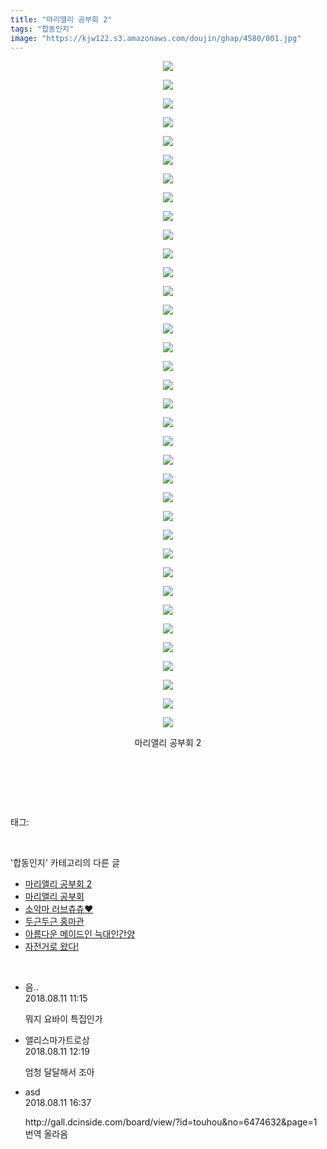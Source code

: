```yaml
---
title: "마리앨리 공부회 2"
tags: "합동인지"
image: "https://kjw122.s3.amazonaws.com/doujin/ghap/4580/001.jpg"
---
```

<div class="article">
<p style="text-align: center; clear: none; float: none;"><img src="{{ site.imgserver5 }}/ghap/4580/001.jpg"/></p>
<p style="text-align: center; clear: none; float: none;"><img src="{{ site.imgserver5 }}/ghap/4580/002.jpg"/></p>
<p style="text-align: center; clear: none; float: none;"><img src="{{ site.imgserver5 }}/ghap/4580/003.jpg"/></p>
<p style="text-align: center; clear: none; float: none;"><img src="{{ site.imgserver5 }}/ghap/4580/004.jpg"/></p>
<p style="text-align: center; clear: none; float: none;"><img src="{{ site.imgserver5 }}/ghap/4580/005.jpg"/></p>
<p style="text-align: center; clear: none; float: none;"><img src="{{ site.imgserver5 }}/ghap/4580/006.jpg"/></p>
<p style="text-align: center; clear: none; float: none;"><img src="{{ site.imgserver5 }}/ghap/4580/007.jpg"/></p>
<p style="text-align: center; clear: none; float: none;"><img src="{{ site.imgserver5 }}/ghap/4580/008.jpg"/></p>
<p style="text-align: center; clear: none; float: none;"><img src="{{ site.imgserver5 }}/ghap/4580/009.jpg"/></p>
<p style="text-align: center; clear: none; float: none;"><img src="{{ site.imgserver5 }}/ghap/4580/010.jpg"/></p>
<p style="text-align: center; clear: none; float: none;"><img src="{{ site.imgserver5 }}/ghap/4580/011.jpg"/></p>
<p style="text-align: center; clear: none; float: none;"><img src="{{ site.imgserver5 }}/ghap/4580/012.jpg"/></p>
<p style="text-align: center; clear: none; float: none;"><img src="{{ site.imgserver5 }}/ghap/4580/013.jpg"/></p>
<p style="text-align: center; clear: none; float: none;"><img src="{{ site.imgserver5 }}/ghap/4580/014.jpg"/></p>
<p style="text-align: center; clear: none; float: none;"><img src="{{ site.imgserver5 }}/ghap/4580/015.jpg"/></p>
<p style="text-align: center; clear: none; float: none;"><img src="{{ site.imgserver5 }}/ghap/4580/016.jpg"/></p>
<p style="text-align: center; clear: none; float: none;"><img src="{{ site.imgserver5 }}/ghap/4580/017.jpg"/></p>
<p style="text-align: center; clear: none; float: none;"><img src="{{ site.imgserver5 }}/ghap/4580/018.jpg"/></p>
<p style="text-align: center; clear: none; float: none;"><img src="{{ site.imgserver5 }}/ghap/4580/019.jpg"/></p>
<p style="text-align: center; clear: none; float: none;"><img src="{{ site.imgserver5 }}/ghap/4580/020.jpg"/></p>
<p style="text-align: center; clear: none; float: none;"><img src="{{ site.imgserver5 }}/ghap/4580/021.jpg"/></p>
<p style="text-align: center; clear: none; float: none;"><img src="{{ site.imgserver5 }}/ghap/4580/022.jpg"/></p>
<p style="text-align: center; clear: none; float: none;"><img src="{{ site.imgserver5 }}/ghap/4580/023.jpg"/></p>
<p style="text-align: center; clear: none; float: none;"><img src="{{ site.imgserver5 }}/ghap/4580/024.jpg"/></p>
<p style="text-align: center; clear: none; float: none;"><img src="{{ site.imgserver5 }}/ghap/4580/025.jpg"/></p>
<p style="text-align: center; clear: none; float: none;"><img src="{{ site.imgserver5 }}/ghap/4580/026.jpg"/></p>
<p style="text-align: center; clear: none; float: none;"><img src="{{ site.imgserver5 }}/ghap/4580/027.jpg"/></p>
<p style="text-align: center; clear: none; float: none;"><img src="{{ site.imgserver5 }}/ghap/4580/028.jpg"/></p>
<p style="text-align: center; clear: none; float: none;"><img src="{{ site.imgserver5 }}/ghap/4580/029.jpg"/></p>
<p style="text-align: center; clear: none; float: none;"><img src="{{ site.imgserver5 }}/ghap/4580/030.jpg"/></p>
<p style="text-align: center; clear: none; float: none;"><img src="{{ site.imgserver5 }}/ghap/4580/031.jpg"/></p>
<p style="text-align: center; clear: none; float: none;"><img src="{{ site.imgserver5 }}/ghap/4580/032.jpg"/></p>
<p style="text-align: center; clear: none; float: none;"><img src="{{ site.imgserver5 }}/ghap/4580/033.jpg"/></p>
<p style="text-align: center; clear: none; float: none;"><img src="{{ site.imgserver5 }}/ghap/4580/034.jpg"/></p>
<p style="text-align: center; clear: none; float: none;"><img src="{{ site.imgserver5 }}/ghap/4580/035.jpg"/></p>
<p style="text-align: center; clear: none; float: none;"><img src="{{ site.imgserver5 }}/ghap/4580/036.jpg"/></p>
<p style="text-align: center; clear: none; float: none;">마리앨리 공부회 2</p>
<p style="text-align: center; clear: none; float: none;"><br/></p>
<p><br/></p>
</div><br/>
<div class="tagTrail">
<p>태그: </p>
<ul>
</ul>
</div><br/>
<div class="another">
<p>'합동인지' 카테고리의 다른 글</p>
<ul>
<li><a href="/ghap_4580">마리앨리 공부회 2</a></li>
<li><a href="/ghap_4547">마리앨리 공부회</a></li>
<li><a href="/ghap_4467">소악마 러브츄츄♥</a></li>
<li><a href="/ghap_4438">두근두근 홍마관</a></li>
<li><a href="/ghap_4349">아름다운 메이드인 늑대인간양</a></li>
<li><a href="/ghap_4204">자전거로 왔다!</a></li>
</ul>
</div><br/>
<div class="cb_module cb_fluid">
<div class="cb_wrt cb_profile">
<div class="comment">
<ul>
<li class="cb_thumb_off" id="comment15305890">
<div class="cb_comment_area">
<div class="cb_info_area">
<div class="cb_section">
<span class="cb_nick_name">음..</span>
</div>
<div class="cb_section">
<span class="cb_date">2018.08.11 11:15 </span>
</div>
</div>
<div class="cb_dsc_comment">
<p class="cb_dsc">
											뭐지 요바이 특집인가
										</p>
</div>
</div></li>
<li class="cb_thumb_off" id="comment15305915">
<div class="cb_comment_area">
<div class="cb_info_area">
<div class="cb_section">
<span class="cb_nick_name">앨리스마가트로상</span>
</div>
<div class="cb_section">
<span class="cb_date">2018.08.11 12:19 </span>
</div>
</div>
<div class="cb_dsc_comment">
<p class="cb_dsc">
											엄청 달달해서 조아
										</p>
</div>
</div></li>
<li class="cb_thumb_off" id="comment15306042">
<div class="cb_comment_area">
<div class="cb_info_area">
<div class="cb_section">
<span class="cb_nick_name">asd</span>
</div>
<div class="cb_section">
<span class="cb_date">2018.08.11 16:37 </span>
</div>
</div>
<div class="cb_dsc_comment">
<p class="cb_dsc">
											http://gall.dcinside.com/board/view/?id=touhou&amp;no=6474632&amp;page=1 번역 올라옴
										</p>
</div>
</div></li>
</ul>
</div>
</div><!-- commentList close -->
</div><br/>
